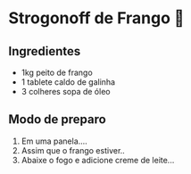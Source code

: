 # Strogonoff de Frango :chicken:

## Ingredientes

* 1kg peito de frango
* 1 tablete caldo de galinha
* 3 colheres sopa de óleo

## Modo de preparo

1. Em uma panela....
2. Assim que o frango estiver..
3. Abaixe o fogo e adicione creme de leite...